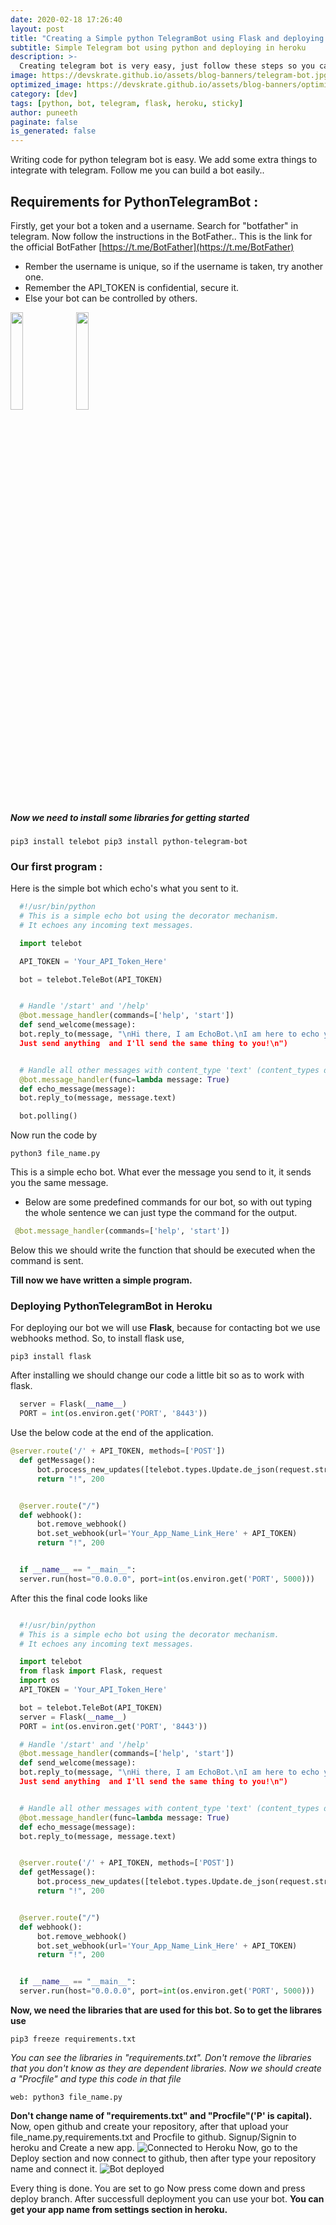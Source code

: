 ```yaml
---
date: 2020-02-18 17:26:40
layout: post
title: "Creating a Simple python TelegramBot using Flask and deploying it in heroku"
subtitle: Simple Telegram bot using python and deploying in heroku
description: >-
  Creating telegram bot is very easy, just follow these steps so you can build a basic echo bot..
image: https://devskrate.github.io/assets/blog-banners/telegram-bot.jpg
optimized_image: https://devskrate.github.io/assets/blog-banners/optimized/telegram-bot.webp
category: [dev]
tags: [python, bot, telegram, flask, heroku, sticky]
author: puneeth
paginate: false
is_generated: false
---
```


Writing code for python telegram bot is easy. We add some extra things to integrate with telegram. Follow me you can build a bot easily..

## Requirements for PythonTelegramBot :

Firstly, get your bot a token and a username.
Search for "botfather" in telegram. Now follow the instructions in the BotFather..
This is the link for the official BotFather [https://t.me/BotFather](https://t.me/BotFather)

- Rember the username is unique, so if the username is taken, try another one.
- Remember the API_TOKEN is confidential, secure it.
- Else your bot can be controlled by others.

<a href="https://devskrate.github.io/assets/images/pytelebot/new_bot.jpg" data-lightbox="image-1" data-title="My caption"><img width="20%" src="https://devskrate.github.io/assets/images/pytelebot/new_bot.jpg"></a>
<a href="https://devskrate.github.io/assets/images/pytelebot/bot_done.jpg" data-lightbox="image-1" data-title="My caption"><img width="20%" src="https://devskrate.github.io/assets/images/pytelebot/bot_done.jpg"></a>

##### Now we need to install some libraries for getting started

`pip3 install telebot pip3 install python-telegram-bot`

### Our first program :

Here is the simple bot which echo's what you sent to it.

```python
  #!/usr/bin/python
  # This is a simple echo bot using the decorator mechanism.
  # It echoes any incoming text messages.

  import telebot

  API_TOKEN = 'Your_API_Token_Here'

  bot = telebot.TeleBot(API_TOKEN)


  # Handle '/start' and '/help'
  @bot.message_handler(commands=['help', 'start'])
  def send_welcome(message):
  bot.reply_to(message, "\nHi there, I am EchoBot.\nI am here to echo your words.
  Just send anything  and I'll send the same thing to you!\n")


  # Handle all other messages with content_type 'text' (content_types defaults to ['text'])
  @bot.message_handler(func=lambda message: True)
  def echo_message(message):
  bot.reply_to(message, message.text)

  bot.polling()
```

Now run the code by

`python3 file_name.py`

This is a simple echo bot. What ever the message you send to it, it sends you the same message.

- Below are some predefined commands for our bot, so with out typing the whole sentence we can just type the command for the output.

```python
 @bot.message_handler(commands=['help', 'start'])
```

Below this we should write the function that should be executed when the command is sent.

**Till now we have written a simple program.**

### Deploying PythonTelegramBot in Heroku

For deploying our bot we will use **Flask**, because for contacting bot we use webhooks method.
So, to install flask use,

`pip3 install flask`

After installing we should change our code a little bit so as to work with flask.

```python
  server = Flask(__name__)
  PORT = int(os.environ.get('PORT', '8443'))
```

Use the below code at the end of the application.

```python
@server.route('/' + API_TOKEN, methods=['POST'])
  def getMessage():
      bot.process_new_updates([telebot.types.Update.de_json(request.stream.read().decode("utf-8"))])
      return "!", 200


  @server.route("/")
  def webhook():
      bot.remove_webhook()
      bot.set_webhook(url='Your_App_Name_Link_Here' + API_TOKEN)
      return "!", 200


  if __name__ == "__main__":
  server.run(host="0.0.0.0", port=int(os.environ.get('PORT', 5000)))
```

After this the final code looks like

```python

  #!/usr/bin/python
  # This is a simple echo bot using the decorator mechanism.
  # It echoes any incoming text messages.

  import telebot
  from flask import Flask, request
  import os
  API_TOKEN = 'Your_API_Token_Here'

  bot = telebot.TeleBot(API_TOKEN)
  server = Flask(__name__)
  PORT = int(os.environ.get('PORT', '8443'))

  # Handle '/start' and '/help'
  @bot.message_handler(commands=['help', 'start'])
  def send_welcome(message):
  bot.reply_to(message, "\nHi there, I am EchoBot.\nI am here to echo your words.
  Just send anything  and I'll send the same thing to you!\n")


  # Handle all other messages with content_type 'text' (content_types defaults to ['text'])
  @bot.message_handler(func=lambda message: True)
  def echo_message(message):
  bot.reply_to(message, message.text)


  @server.route('/' + API_TOKEN, methods=['POST'])
  def getMessage():
      bot.process_new_updates([telebot.types.Update.de_json(request.stream.read().decode("utf-8"))])
      return "!", 200


  @server.route("/")
  def webhook():
      bot.remove_webhook()
      bot.set_webhook(url='Your_App_Name_Link_Here' + API_TOKEN)
      return "!", 200


  if __name__ == "__main__":
  server.run(host="0.0.0.0", port=int(os.environ.get('PORT', 5000)))
```

**Now, we need the libraries that are used for this bot. So to get the librares use**

`pip3 freeze requirements.txt`

_You can see the libraries in "requirements.txt". Don't remove the libraries that you don't know as they_ _are dependent libraries._
_Now we should create a "Procfile" and type this code in that file_

`web: python3 file_name.py`

**Don't change name of "requirements.txt" and "Procfile"('P' is capital).**
Now, open github and create your repository, after that upload your file_name.py,requirements.txt and Procfile to github.
Signup/Signin to heroku and Create a new app.
![Connected to Heroku](https://devskrate.github.io/assets/images/pytelebot/hd_connect.webp)
Now, go to the Deploy section and now connect to github, then after type your repository name and connect it.
![Bot deployed](https://devskrate.github.io/assets/images/pytelebot/bot_deployed.webp)

Every thing is done. You are set to go
Now press come down and press deploy branch.
After successfull deployment you can use your bot.
**You can get your app name from settings section in heroku.**
